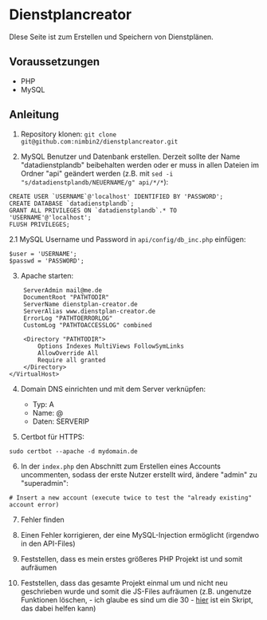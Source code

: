 # Dienstplancreator

DIese Seite ist zum Erstellen und Speichern von Dienstplänen.

## Voraussetzungen

- PHP
- MySQL

## Anleitung

1. Repository klonen:
  `git clone git@github.com:nimbin2/dienstplancreator.git`


2. MySQL Benutzer und Datenbank erstellen. Derzeit sollte der Name "datadienstplandb" beibehalten werden oder er muss in allen Dateien im Ordner "api" geändert werden (z.B. mit `sed -i "s/datadienstplandb/NEUERNAME/g" api/*/*`):

```mysql -u root -p
CREATE USER `USERNAME`@'localhost' IDENTIFIED BY 'PASSWORD';
CREATE DATABASE `datadienstplandb`;
GRANT ALL PRIVILEGES ON `datadienstplandb`.* TO 'USERNAME'@'localhost';
FLUSH PRIVILEGES;
```

2.1 MySQL Username und Password in `api/config/db_inc.php` einfügen:

    $user = 'USERNAME';
    $passwd = 'PASSWORD';

3. Apache starten:

```<VirtualHost *:80>
    ServerAdmin mail@me.de
    DocumentRoot "PATHTODIR"
    ServerName dienstplan-creator.de
    ServerAlias www.dienstplan-creator.de
    ErrorLog "PATHTOERRORLOG"
    CustomLog "PATHTOACCESSLOG" combined

    <Directory "PATHTODIR">
        Options Indexes MultiViews FollowSymLinks
        AllowOverride All
        Require all granted
    </Directory>
</VirtualHost>
```

4. Domain DNS einrichten und mit dem Server verknüpfen:

   - Typ: A
   - Name: @
   - Daten: SERVERIP

5. Certbot für HTTPS:

```
sudo certbot --apache -d mydomain.de
```

6. In der `index.php` den Abschnitt zum Erstellen eines Accounts uncommenten, sodass der erste Nutzer erstellt wird, ändere "admin" zu "superadmin":
```
# Insert a new account (execute twice to test the "already existing" account error)
```

7. Fehler finden

8. Einen Fehler korrigieren, der eine MySQL-Injection ermöglicht (irgendwo in den API-Files)

9. Feststellen, dass es mein erstes größeres PHP Projekt ist und somit aufräumen

10. Feststellen, dass das gesamte Projekt einmal um und nicht neu geschrieben wurde und somit die JS-Files aufräumen (z.B. ungenutze Funktionen löschen, - ich glaube es sind um die 30 - [hier](https://scripts.christianimmanuel.de/bash-scripts/Useful/find_js_functions.sh) ist ein Skript, das dabei helfen kann)

